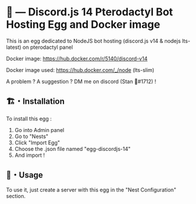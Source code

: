 # 🤖 — Discord.js 14 Pterodactyl Bot Hosting Egg and Docker image

This is an egg dedicated to NodeJS bot hosting (discord.js v14 & nodejs lts-latest) on pterodactyl panel


Docker image: https://hub.docker.com/r/5140/discord-v14

Docker image used: https://hub.docker.com/_/node (lts-slim)


A problem ? A suggestion ? DM me on discord (Stan 🥔#1712) !

## 🏗️・Installation

To install this egg :

1. Go into Admin panel
2. Go to "Nests"
3. Click "Import Egg"
4. Choose the .json file named "egg-discordjs-14"
5. And import !

## 🌌・Usage

To use it, just create a server with this egg in the "Nest Configuration" section.
